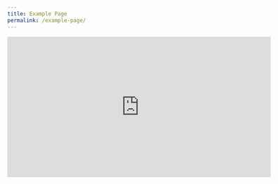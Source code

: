 ```yaml
---
title: Example Page
permalink: /example-page/
---
```

</div>
<div class="fl-module fl-module-html fl-node-6040d1411788e" data-node="6040d1411788e">
	<div class="fl-module-content fl-node-content">
		<div class="fl-html">
	<iframe loading="lazy" width="600" height="320" src="https://www.youtube.com/embed/lZKe_rkEGgU" title="YouTube video player" frameborder="0" allow="accelerometer; autoplay; clipboard-write; encrypted-media; gyroscope; picture-in-picture" allowfullscreen></iframe></div>
	</div>
</div>

